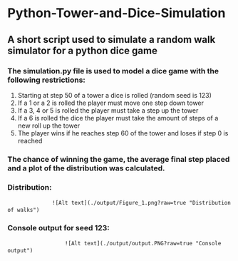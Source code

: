 # Python-Tower-and-Dice-Simulation
## A short script used to simulate a random walk simulator for a python dice game

### The simulation.py file is used to model a dice game with the following restrictions:

  1) Starting at step 50 of a tower a dice is rolled (random seed is 123)
  2) If a 1 or a 2 is rolled the player must move one step down tower
  3) If a 3, 4 or 5 is rolled the player must take a step up the tower
  4) If a 6 is rolled the dice the player must take the amount of steps of a new roll up the tower
  5) The player wins if he reaches step 60 of the tower and loses if step 0 is reached

### The chance of winning the game, the average final step placed and a plot of the distribution was calculated.

### Distribution:
                  ![Alt text](./output/Figure_1.png?raw=true "Distribution of walks")

### Console output for seed 123:
                      ![Alt text](./output/output.PNG?raw=true "Console output")


